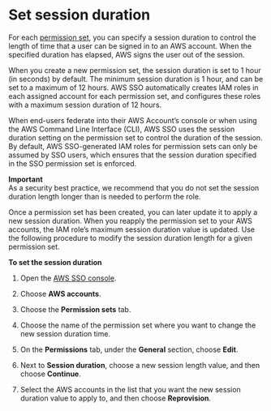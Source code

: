 # Set session duration<a name="howtosessionduration"></a>

For each [permission set](https://docs.aws.amazon.com/singlesignon/latest/userguide/permissionsetsconcept.html), you can specify a session duration to control the length of time that a user can be signed in to an AWS account\. When the specified duration has elapsed, AWS signs the user out of the session\. 

When you create a new permission set, the session duration is set to 1 hour \(in seconds\) by default\. The minimum session duration is 1 hour, and can be set to a maximum of 12 hours\. AWS SSO automatically creates IAM roles in each assigned account for each permission set, and configures these roles with a maximum session duration of 12 hours\.

When end\-users federate into their AWS Account’s console or when using the AWS Command Line Interface \(CLI\), AWS SSO uses the session duration setting on the permission set to control the duration of the session\. By default, AWS SSO\-generated IAM roles for permission sets can only be assumed by SSO users, which ensures that the session duration specified in the SSO permission set is enforced\.

**Important**  
As a security best practice, we recommend that you do not set the session duration length longer than is needed to perform the role\.

Once a permission set has been created, you can later update it to apply a new session duration\. When you reapply the permission set to your AWS accounts, the IAM role’s maximum session duration value is updated\. Use the following procedure to modify the session duration length for a given permission set\.

**To set the session duration**

1. Open the [AWS SSO console](https://console.aws.amazon.com/singlesignon)\.

1. Choose **AWS accounts**\.

1. Choose the **Permission sets** tab\.

1. Choose the name of the permission set where you want to change the new session duration time\.

1. On the **Permissions** tab, under the **General** section, choose **Edit**\.

1. Next to **Session duration**, choose a new session length value, and then choose **Continue**\.

1. Select the AWS accounts in the list that you want the new session duration value to apply to, and then choose **Reprovision**\.
